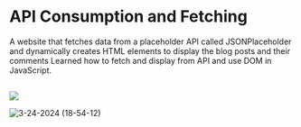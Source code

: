 # API Consumption and Fetching
A website that fetches data from a placeholder API called JSONPlaceholder and dynamically creates HTML elements to display the blog posts and their comments
Learned how to fetch and display from API and use DOM in JavaScript.
##
![](http://g.recordit.co/S6nbDefqJb.gif)

![3-24-2024 (18-54-12)](https://github.com/yngerges-pro/API-Consumption-and-Fetching/assets/102266055/aa5c8b70-2d66-4895-b45b-b996b1d9ec9e)

